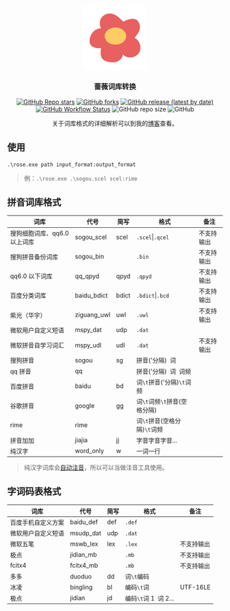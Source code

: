 <div align="center">

<img src="logo.png"  width="150" height="150"> </img>

### 蔷薇词库转换

[![GitHub Repo stars](https://img.shields.io/github/stars/flowerime/rose)](https://github.com/flowerime/rose/stargazers)
[![GitHub forks](https://img.shields.io/github/forks/flowerime/rose)](https://github.com/flowerime/rose/network/members)
[![GitHub release (latest by date)](https://img.shields.io/github/v/release/flowerime/rose)](https://github.com/flowerime/rose/releases)
[![GitHub Workflow Status](https://img.shields.io/github/actions/workflow/status/flowerime/rose/build.yml)](https://github.com/flowerime/rose/actions/workflows/build.yml)
![GitHub repo size](https://img.shields.io/github/repo-size/flowerime/rose)
![GitHub](https://img.shields.io/github/license/flowerime/rose)

关于词库格式的详细解析可以到我的[博客](https://nopdan.com/)查看。

</div>

## 使用

`.\rose.exe path input_format:output_format`

> 例：`.\rose.exe .\sogou.scel scel:rime`

## 拼音词库格式

| 词库                         | 代号        | 简写  | 格式                         | 备注       |
| ---------------------------- | ----------- | ----- | ---------------------------- | ---------- |
| 搜狗细胞词库、qq6.0 以上词库 | sogou_scel  | scel  | `.scel`\|`.qcel`             | 不支持输出 |
| 搜狗拼音备份词库             | sogou_bin   |       | `.bin`                       | 不支持输出 |
| qq6.0 以下词库               | qq_qpyd     | qpyd  | `.qpyd`                      | 不支持输出 |
| 百度分类词库                 | baidu_bdict | bdict | `.bdict`\|`.bcd`             | 不支持输出 |
| 紫光（华宇）                 | ziguang_uwl | uwl   | `.uwl`                       | 不支持输出 |
| 微软用户自定义短语           | mspy_dat    | udp   | `.dat`                       |            |
| 微软拼音自学习词汇           | mspy_udl    | udl   | `.dat`                       | 不支持输出 |
| 搜狗拼音                     | sogou       | sg    | 拼音('分隔)` `词             |            |
| qq 拼音                      | qq          |       | 拼音('分隔)` `词` `词频      |            |
| 百度拼音                     | baidu       | bd    | 词`\t`拼音('分隔)`\t`词频    |            |
| 谷歌拼音                     | google      | gg    | 词`\t`词频`\t`拼音(空格分隔) |            |
| rime                         | rime        |       | 词`\t`拼音(空格分隔)`\t`词频 |            |
| 拼音加加                     | jiajia      | jj    | 字音字音字音...              |            |
| 纯汉字                       | word_only   | w     | 一词一行                     |            |

> 纯汉字词库会[自动注音](./pkg/zhuyin/zhuyin.go)，所以可以当做注音工具使用。

## 字词码表格式

| 词库               | 代号      | 简写 | 格式                   | 备注       |
| ------------------ | --------- | ---- | ---------------------- | ---------- |
| 百度手机自定义方案 | baidu_def | def  | `.def`                 |            |
| 微软用户自定义短语 | msudp_dat | udp  | `.dat`                 |            |
| 微软五笔           | mswb_lex  | lex  | `.lex`                 | 不支持输出 |
| 极点               | jidian_mb |      | `.mb`                  | 不支持输出 |
| fcitx4             | fcitx4_mb |      | `.mb`                  | 不支持输出 |
| 多多               | duoduo    | dd   | 词`\t`编码             |            |
| 冰凌               | bingling  | bl   | 编码`\t`词             | UTF-16LE   |
| 极点               | jidian    | jd   | 编码`\t`词 1` `词 2... |            |
